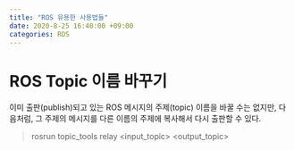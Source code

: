 ```yaml
---
title: "ROS 유용한 사용법들"
date: 2020-8-25 16:40:00 +09:00
categories: ROS
---
```


# ROS Topic 이름 바꾸기
이미 출판(publish)되고 있는 ROS 메시지의 주제(topic) 이름을 바꿀 수는 없지만, 다음처럼, 그 주제의 메시지를 다른 이름의 주제에 복사해서 다시 출판할 수 있다.
> rosrun topic_tools relay <input_topic> <output_topic>
